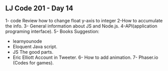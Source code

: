 ## LJ Code 201 - Day 14
1- code Review how to change float y-axis to integer
2-How to accumulate the info.
3- General information about JS and Node.js.
4-API(application programing interface).
5- Books Suggestion:
  - learnyounode
  - Eloquent Java script.
  - JS The good parts.
  - Eric Elliott Account in Tweeter.
6- How to add animation.
7- Phaser.io (Codes for games).
